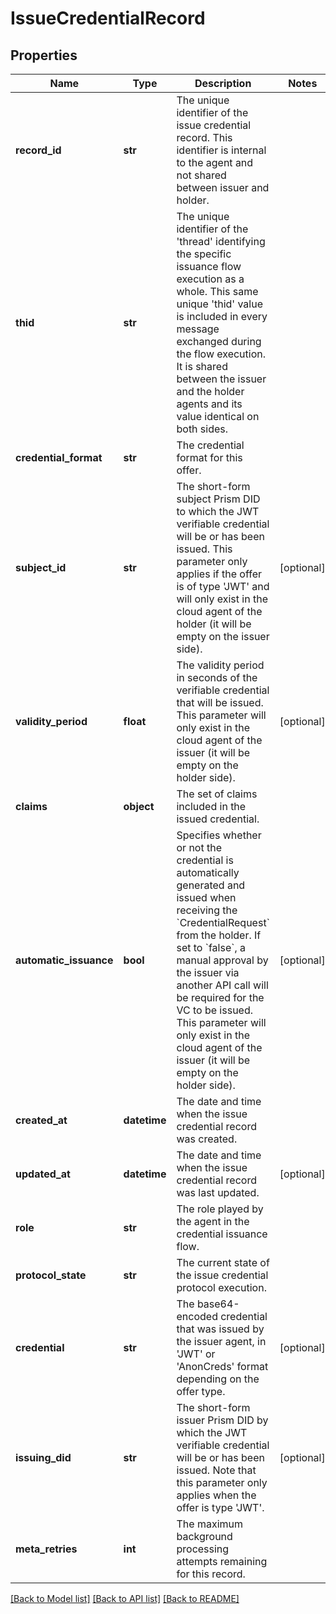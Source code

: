 # IssueCredentialRecord

## Properties
Name | Type | Description | Notes
------------ | ------------- | ------------- | -------------
**record_id** | **str** |  The unique identifier of the issue credential record. This identifier is internal to the agent and not shared between issuer and holder.  | 
**thid** | **str** |  The unique identifier of the &#x27;thread&#x27; identifying the specific issuance flow execution as a whole. This same unique &#x27;thid&#x27; value is included in every message exchanged during the flow execution. It is shared between the issuer and the holder agents and its value identical on both sides.  | 
**credential_format** | **str** | The credential format for this offer. | 
**subject_id** | **str** |  The short-form subject Prism DID to which the JWT verifiable credential will be or has been issued. This parameter only applies if the offer is of type &#x27;JWT&#x27; and will only exist in the cloud agent of the holder (it will be empty on the issuer side).  | [optional] 
**validity_period** | **float** |  The validity period in seconds of the verifiable credential that will be issued. This parameter will only exist in the cloud agent of the issuer (it will be empty on the holder side).  | [optional] 
**claims** | **object** |  The set of claims included in the issued credential.  | 
**automatic_issuance** | **bool** |  Specifies whether or not the credential is automatically generated and issued when receiving the &#x60;CredentialRequest&#x60; from the holder. If set to &#x60;false&#x60;, a manual approval by the issuer via another API call will be required for the VC to be issued. This parameter will only exist in the cloud agent of the issuer (it will be empty on the holder side).  | [optional] 
**created_at** | **datetime** | The date and time when the issue credential record was created. | 
**updated_at** | **datetime** | The date and time when the issue credential record was last updated. | [optional] 
**role** | **str** | The role played by the agent in the credential issuance flow. | 
**protocol_state** | **str** | The current state of the issue credential protocol execution. | 
**credential** | **str** | The base64-encoded credential that was issued by the issuer agent, in &#x27;JWT&#x27; or &#x27;AnonCreds&#x27; format depending on the offer type. | [optional] 
**issuing_did** | **str** |  The short-form issuer Prism DID by which the JWT verifiable credential will be or has been issued. Note that this parameter only applies when the offer is type &#x27;JWT&#x27;.  | [optional] 
**meta_retries** | **int** | The maximum background processing attempts remaining for this record. | 

[[Back to Model list]](../README.md#documentation-for-models) [[Back to API list]](../README.md#documentation-for-api-endpoints) [[Back to README]](../README.md)

